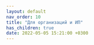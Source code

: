 ```yaml
---
layout: default
nav_order: 10
title: "Для организаций и ИП"
has_children: true
date: 2022-05-05 15:21:00 +0300
---
```


